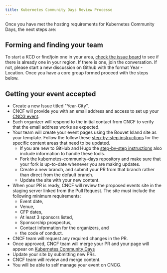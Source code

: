 ```yaml
---
title: Kubernetes Community Days Review Processe
---
```


Once you have met the hosting requirements for Kubernetes Community Days, the next steps are:

## Forming and finding your team
To start a KCD or find/join one in your area, [check the issue board](https://github.com/cncf/kubernetes-community-days/projects/2) to see if there is already one in your region. If there is one, join the conversation. If not, please start a new discussion on Github with the format Year - Location. Once you have a core group formed proceed with the steps below.

## Getting your event accepted
* Create a new Issue titled "Year-City".
* CNCF will provide you with an email address and access to set up your [CNCG event](https://community.cncf.io/).
* Each organizer will respond to the initial contact from CNCF to verify that the email address works as expected.
* Your team will create your event pages using the Bouvet Island site as your template. Follow the follow these [step-by-step instructions](https://docs.google.com/document/d/114lN9Mi1_jbhudMk25NE7J_0wONRCx9jbJH9A-Af35s/edit?usp=sharing) for the specific content areas that need to be updated.
  * If you are new to GitHub and Hugo the [step-by-step instructions](https://docs.google.com/document/d/114lN9Mi1_jbhudMk25NE7J_0wONRCx9jbJH9A-Af35s/edit?usp=sharing) also include information to handle these tools.
  * Fork the kubernetes-community-days repository and make sure that your fork is up-to-date whenever you are making updates.
  * Create a new branch, and submit your PR from that branch rather than direct from the default branch.
  * Update the site with your new content.
* When your PR is ready, CNCF will review the proposed events site in the staging server linked from the Pull Request. The site must include the following minimum requirements:
  * Event date,
  * Venue,
  * CFP dates,
  * At least 3 sponsors listed,
  * Sponsorship prospectus,
  * Contact information for the organizers, and
  * the code of conduct.
* CNCF team will request any required changes in the PR.
* Once approved, CNCF team will merge your PR and your page will appear on [Kubernetes Community Days](/)
* Update your site by submitting new PRs.
* CNCF team will review and merge content.
* You will be able to self manage your event on CNCG.
